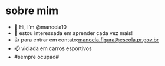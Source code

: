 # sobre mim

- 👋 Hi, I’m @manoela10
- 🌱 estou interessada  em aprender cada vez mais!
- :+1: para entrar em contato:manoela.figura@escola.pr.gov.br 
- 📫 viciada em carros esportivos 
-   #sempre ocupad# 
